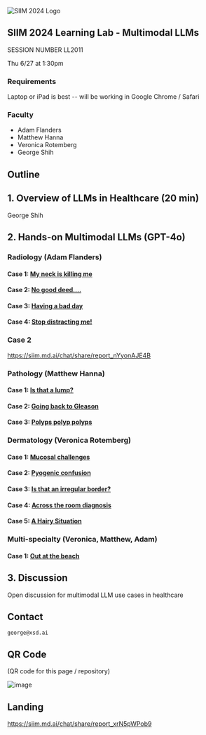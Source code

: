 ![SIIM 2024 Logo](https://siim.md.ai/api/chat/images/62f8ab69-9fb0-48a4-a551-be33a62f9087.png) 

## SIIM 2024 Learning Lab - Multimodal LLMs

SESSION NUMBER LL2011

Thu 6/27 at 1:30pm

### Requirements

Laptop or iPad is best -- will be working in Google Chrome / Safari

### Faculty

- Adam Flanders
- Matthew Hanna
- Veronica Rotemberg
- George Shih

## Outline

## 1. Overview of LLMs in Healthcare (20 min)

George Shih

## 2. Hands-on Multimodal LLMs (GPT-4o)

### Radiology (Adam Flanders)

#### Case 1: [My neck is killing me](https://siim.md.ai/chat/share/report_bX6o3mbvle)

#### Case 2: [No good deed....](https://siim.md.ai/chat/share/report_nYyonAJE4B)

#### Case 3: [Having a bad day](https://siim.md.ai/chat/share/report_XbL5jPJEnB)

#### Case 4: [Stop distracting me!](https://siim.md.ai/chat/share/report_pbxvbx1oKG)

### Case 2

https://siim.md.ai/chat/share/report_nYyonAJE4B

### Pathology (Matthew Hanna)

#### Case 1: [Is that a lump?](https://siim.md.ai/chat/share/report_43D5B0xEeM)

#### Case 2: [Going back to Gleason](https://siim.md.ai/chat/share/report_2akEeNnowl)

#### Case 3: [Polyps polyp polyps](https://siim.md.ai/chat/share/report_Nae57myEXz)

### Dermatology (Veronica Rotemberg)

#### Case 1: [Mucosal challenges](https://siim.md.ai/chat/share/report_3nW5WZoKY1)

#### Case 2: [Pyogenic confusion](https://siim.md.ai/chat/share/report_j78EPqoQmq)

#### Case 3: [Is that an irregular border?](https://siim.md.ai/chat/share/report_gX2EG7KE4W)

#### Case 4: [Across the room diagnosis](https://siim.md.ai/chat/share/report_N7K5lKKoMD)

#### Case 5: [A Hairy Situation](https://siim.md.ai/chat/share/report_jek5YKNEb1)


### Multi-specialty (Veronica, Matthew, Adam)

#### Case 1: [Out at the beach](https://siim.md.ai/chat/share/report_gGJvawoDR4)

## 3. Discussion

Open discussion for multimodal LLM use cases in healthcare


## Contact

```contact
george@xsd.ai
```

## QR Code

(QR code for this page / repository)

![image](https://github.com/georgezero/siim24-learning-lab-mulitmodal-llms/assets/12178283/9ba217a3-4018-4426-b54e-4f5d8fd36550)

## Landing

https://siim.md.ai/chat/share/report_xrN5pWPob9

